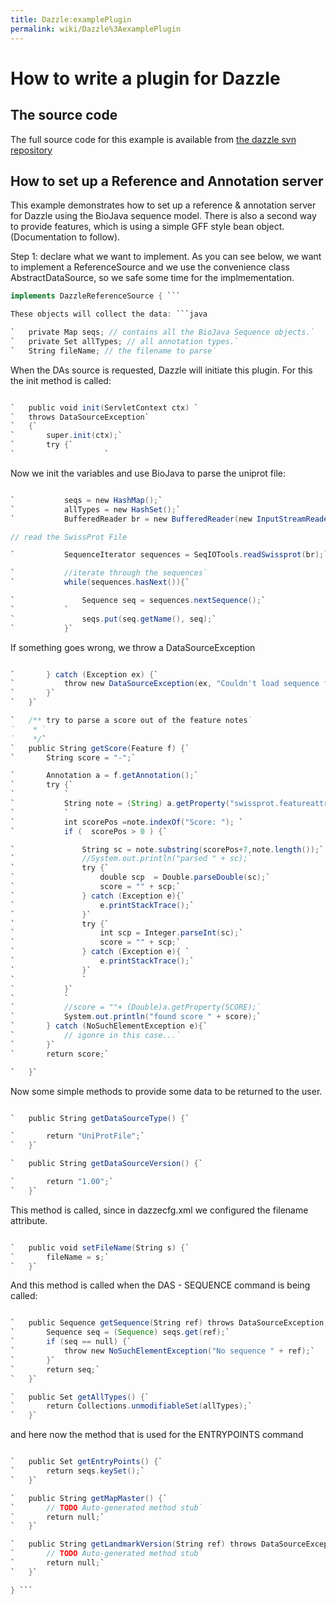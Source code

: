 ```yaml
---
title: Dazzle:examplePlugin
permalink: wiki/Dazzle%3AexamplePlugin
---
```


How to write a plugin for Dazzle
================================

The source code
---------------

The full source code for this example is available from [the dazzle svn
repository](http://www.derkholm.net/svn/repos/dazzle/trunk/src/org/biojava/servlets/dazzle/datasource/UniProtDataSource.java)

How to set up a Reference and Annotation server
-----------------------------------------------

This example demonstrates how to set up a reference & annotation server
for Dazzle using the BioJava sequence model. There is also a second way
to provide features, which is using a simple GFF style bean object.
(Documentation to follow).

Step 1: declare what we want to implement. As you can see below, we want
to implement a ReferenceSource and we use the convenience class
AbstractDataSource, so we safe some time for the implmementation.

```java public class UniProtDataSource extends AbstractDataSource
implements DazzleReferenceSource { ```

These objects will collect the data: ```java

`   private Map seqs; // contains all the BioJava Sequence objects.`  
`   private Set allTypes; // all annotation types.`  
`   String fileName; // the filename to parse`

```

When the DAs source is requested, Dazzle will initiate this plugin. For
this the init method is called:

```java

`   public void init(ServletContext ctx) `  
`   throws DataSourceException`  
`   {`  
`       super.init(ctx);`  
`       try {`  
`                    `

```

Now we init the variables and use BioJava to parse the uniprot file:

```java

`           seqs = new HashMap();`  
`           allTypes = new HashSet();`  
`           BufferedReader br = new BufferedReader(new InputStreamReader(ctx.getResourceAsStream(fileName)));`

// read the SwissProt File

`           SequenceIterator sequences = SeqIOTools.readSwissprot(br);`

`           //iterate through the sequences`  
`           while(sequences.hasNext()){`

`               Sequence seq = sequences.nextSequence();`  
`           `  
`               seqs.put(seq.getName(), seq);`  
`           }`

```

If something goes wrong, we throw a DataSourceException

```java

`       } catch (Exception ex) {`  
`           throw new DataSourceException(ex, "Couldn't load sequence file");`  
`       }`  
`   }`

`   /** try to parse a score out of the feature notes`  
`    * `  
`    */`  
`   public String getScore(Feature f) {`  
`       String score = "-";`

`       Annotation a = f.getAnnotation();`  
`       try {`  
`           `  
`           String note = (String) a.getProperty("swissprot.featureattribute");`  
`           `  
`           int scorePos =note.indexOf("Score: "); `  
`           if (  scorePos > 0 ) {`

`               String sc = note.substring(scorePos+7,note.length());`  
`               //System.out.println("parsed " + sc);`  
`               try {`  
`                   double scp  = Double.parseDouble(sc);`  
`                   score = "" + scp;`  
`               } catch (Exception e){`  
`                   e.printStackTrace();`  
`               }`  
`               try {`  
`                   int scp = Integer.parseInt(sc);`  
`                   score = "" + scp;`  
`               } catch (Exception e){ `  
`                   e.printStackTrace();`  
`               }`  
`               `  
`           }`  
`           `  
`           //score = ""+ (Double)a.getProperty(SCORE);`  
`           System.out.println("found score " + score);`  
`       } catch (NoSuchElementException e){`  
`           // igonre in this case...`  
`       }`  
`       return score;`

`   }`

```

Now some simple methods to provide some data to be returned to the user.

```java

`   public String getDataSourceType() {`

`       return "UniProtFile";`  
`   }`

`   public String getDataSourceVersion() {`

`       return "1.00";`  
`   }`

```

This method is called, since in dazzecfg.xml we configured the filename
attribute.

```java

`   public void setFileName(String s) {`  
`       fileName = s;`  
`   }`

```

And this method is called when the DAS - SEQUENCE command is being
called:

```java

`   public Sequence getSequence(String ref) throws DataSourceException, NoSuchElementException {`  
`       Sequence seq = (Sequence) seqs.get(ref);`  
`       if (seq == null) {`  
`           throw new NoSuchElementException("No sequence " + ref);`  
`       }`  
`       return seq;`  
`   }`

`   public Set getAllTypes() {`  
`       return Collections.unmodifiableSet(allTypes);`  
`   }`

```

and here now the method that is used for the ENTRYPOINTS command

```java

`   public Set getEntryPoints() {`  
`       return seqs.keySet();`  
`   }`

`   public String getMapMaster() {`  
`       // TODO Auto-generated method stub`  
`       return null;`  
`   }`

`   public String getLandmarkVersion(String ref) throws DataSourceException, NoSuchElementException {`  
`       // TODO Auto-generated method stub`  
`       return null;`  
`   }`

} ```
